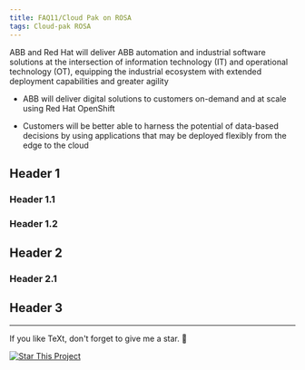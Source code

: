 ```yaml
---
title: FAQ11/Cloud Pak on ROSA
tags: Cloud-pak ROSA
---
```

ABB and Red Hat will deliver ABB automation and industrial software solutions at the intersection of information technology (IT) and operational technology (OT), equipping the industrial ecosystem with extended deployment capabilities and greater agility

- ABB will deliver digital solutions to customers on-demand and at scale using Red Hat OpenShift 

- Customers will be better able to harness the potential of data-based decisions by using applications that may be deployed flexibly from the edge to the cloud
<!--more-->

## Header 1

### Header 1.1

### Header 1.2

## Header 2

### Header 2.1

## Header 3
---

If you like TeXt, don't forget to give me a star. :star2:

[![Star This Project](https://img.shields.io/github/stars/kitian616/jekyll-TeXt-theme.svg?label=Stars&style=social)](https://github.com/kitian616/jekyll-TeXt-theme/)
